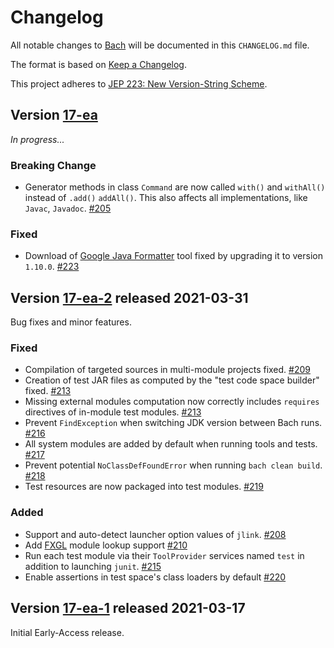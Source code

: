 # Changelog

All notable changes to [Bach](https://github.com/sormuras/bach) will be documented in this `CHANGELOG.md` file.

The format is based on [Keep a Changelog](https://keepachangelog.com).

This project adheres to [JEP 223: New Version-String Scheme](https://openjdk.java.net/jeps/223).

## Version [17-ea]

_In progress..._

### Breaking Change

- Generator methods in class `Command` are now called `with()` and `withAll()` instead of `.add()` `addAll()`.
  This also affects all implementations, like `Javac`, `Javadoc`. [#205]

### Fixed

- Download of [Google Java Formatter](https://github.com/google/google-java-format) tool fixed by upgrading it to version `1.10.0`. [#223]

## Version [17-ea-2] released 2021-03-31

Bug fixes and minor features.

### Fixed

- Compilation of targeted sources in multi-module projects fixed. [#209]
- Creation of test JAR files as computed by the "test code space builder" fixed. [#213]
- Missing external modules computation now correctly includes `requires` directives of in-module test modules. [#213]
- Prevent `FindException` when switching JDK version between Bach runs. [#216]
- All system modules are added by default when running tools and tests. [#217]
- Prevent potential `NoClassDefFoundError` when running `bach clean build`. [#218]
- Test resources are now packaged into test modules. [#219]

### Added

- Support and auto-detect launcher option values of `jlink`. [#208]
- Add [FXGL](https://almasb.github.io/FXGL) module lookup support [#210]
- Run each test module via their `ToolProvider` services named `test` in addition to launching `junit`. [#215]
- Enable assertions in test space's class loaders by default [#220]

## Version [17-ea-1] released 2021-03-17

Initial Early-Access release.

[17-ea]: https://github.com/sormuras/bach/compare/17-ea-2...17-ea

[17-ea-2]: https://github.com/sormuras/bach/compare/17-ea-1...17-ea-2

[17-ea-1]: https://github.com/sormuras/bach/releases/tag/17-ea-1

[#205]: https://github.com/sormuras/bach/issues/205

[#208]: https://github.com/sormuras/bach/issues/208

[#209]: https://github.com/sormuras/bach/issues/209

[#210]: https://github.com/sormuras/bach/issues/210

[#213]: https://github.com/sormuras/bach/issues/213

[#215]: https://github.com/sormuras/bach/issues/215

[#216]: https://github.com/sormuras/bach/issues/216

[#217]: https://github.com/sormuras/bach/issues/217

[#218]: https://github.com/sormuras/bach/issues/218

[#219]: https://github.com/sormuras/bach/issues/219

[#220]: https://github.com/sormuras/bach/issues/220

[#223]: https://github.com/sormuras/bach/issues/223

